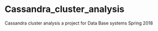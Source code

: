 # Cassandra_cluster_analysis
Cassandra cluster analysis a project for Data Base systems Spring 2018
